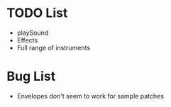 # TODO List
* playSound
* Effects
* Full range of instruments

# Bug List
* Envelopes don't seem to work for sample patches
